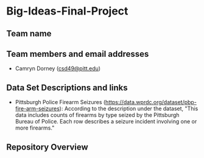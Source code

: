 # Big-Ideas-Final-Project

## Team name



## Team members and email addresses

* Camryn Dorney (csd49@pitt.edu)

## Data Set Descriptions and links

* Pittsburgh Police Firearm Seizures (https://data.wprdc.org/dataset/pbp-fire-arm-seizures): According to the description under the dataset,
"This data includes counts of firearms by type seized by the Pittsburgh Bureau of Police. Each row describes a seizure incident involving one or more firearms."

## Repository Overview
